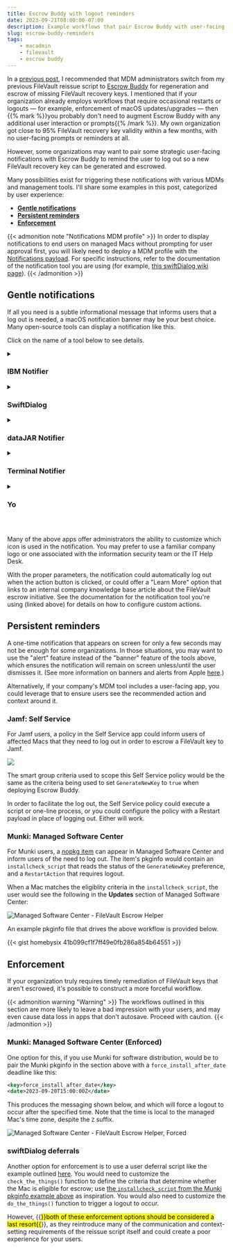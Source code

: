 ```yaml
---
title: Escrow Buddy with logout reminders
date: 2023-09-21T08:00:00-07:00
description: Example workflows that pair Escrow Buddy with user-facing notifications that motivate a logout.
slug: escrow-buddy-reminders
tags:
    - macadmin
    - filevault
    - escrow buddy
---
```


In a [previous post](../filevault-reissue), I recommended that MDM administrators switch from my previous FileVault reissue script to [Escrow Buddy](https://github.com/macadmins/escrow-buddy) for regeneration and escrow of missing FileVault recovery keys. I mentioned that if your organization already employs workflows that require occasional restarts or logouts — for example, enforcement of macOS updates/upgrades — then {{% mark %}}you probably don't need to augment Escrow Buddy with any additional user interaction or prompts{{% /mark %}}. My own organization got close to 95% FileVault recovery key validity within a few months, with no user-facing prompts or reminders at all.

However, some organizations may want to pair some strategic user-facing notifications with Escrow Buddy to remind the user to log out so a new FileVault recovery key can be generated and escrowed.

Many possibilities exist for triggering these notifications with various MDMs and management tools. I'll share some examples in this post, categorized by user experience:

- **[Gentle notifications](#gentle-notifications)**
- **[Persistent reminders](#persistent-reminders)**
- **[Enforcement](#enforcement)**

{{< admonition note "Notifications MDM profile" >}}
In order to display notifications to end users on managed Macs without prompting for user approval first, you will likely need to deploy a MDM profile with the [Notifications payload](https://developer.apple.com/documentation/devicemanagement/notifications). For specific instructions, refer to the documentation of the notification tool you are using (for example, [this swiftDialog wiki page](https://github.com/bartreardon/swiftDialog/wiki/Notifications#approving-and-setting-notification-type-via-mdm)).
{{< /admonition >}}

## Gentle notifications

If all you need is a subtle informational message that informs users that a log out is needed, a macOS notification banner may be your best choice. Many open-source tools can display a notification like this.

Click on the name of a tool below to see details.

<details><summary><h3>IBM Notifier</h3></summary><div>

Project URL: https://github.com/IBM/mac-ibm-notifications

![IBM Notifier example screenshot](../images/eb-logout-ibm-notifier.png)

```sh
#!/bin/bash
NOTIFIER="/Applications/IBM Notifier.app/Contents/MacOS/IBM Notifier"
"$NOTIFIER" -type banner \
    -title "Log Out Needed" \
    -subtitle "Log out at your earliest convenience to generate and escrow a FileVault recovery key." \
    -main_button_label "Log Out Now" \
    -secondary_button_label "Learn More" \
    -secondary_button_cta_type link \
    -secondary_button_cta_payload "https://www.betterbag.com/kb/123456"
if (( $? == 0 )); then
    osascript -e 'tell application "loginwindow" to «event aevtrlgo»'
fi
```

</div></details>
<details><summary><h3>SwiftDialog</h3></summary><div>

Project URL: https://github.com/bartreardon/swiftDialog

![SwiftDialog example screenshot](../images/eb-swiftdialog.png)

```sh
#!/bin/bash
/usr/local/bin/dialog --notification \
    --title "Log Out Needed" \
    --message "Log out at your earliest convenience to generate and escrow a FileVault recovery key."
```

</div></details>
<details><summary><h3>dataJAR Notifier</h3></summary><div>

Project URL: https://github.com/dataJAR/Notifier

![dataJAR Notifier example screenshot](../images/eb-logout-datajar-notifier.png)

```sh
#!/bin/bash
NOTIFIER="/Applications/Utilities/Notifier.app/Contents/MacOS/Notifier"
"$NOTIFIER" --type banner \
    --title "Log Out Needed" \
    --message "Log out at your earliest convenience to generate and escrow a FileVault recovery key." \
    --messageaction logout
```

</div></details>
<details><summary><h3>Terminal Notifier</h3></summary><div>

Project URL: https://github.com/julienXX/terminal-notifier

![Terminal Notifier example screenshot](../images/eb-logout-terminal-notifier.png)

```sh
#!/bin/bash
NOTIFIER="/Applications/Utilities/terminal-notifier.app/Contents/MacOS/terminal-notifier"
"$NOTIFIER" -type banner \
    -title "Log Out Needed" \
    -message "Log out at your earliest convenience to generate and escrow a FileVault recovery key." \
    -sender com.apple.systempreferences
```

</div></details>
<details><summary><h3>Yo</h3></summary><div>

Project URL: https://github.com/sheagcraig/yo

![Yo example screenshot](../images/eb-logout-yo.png)

```sh
#!/bin/bash
cat << EOF > /tmp/logout.sh
osascript -e 'tell application "loginwindow" to «event aevtrlgo»'
EOF
chmod +x /tmp/logout.sh
SCHEDULER="/usr/local/bin/yo_scheduler"
"$SCHEDULER" --title "Log Out Needed" \
    --subtitle "Log out at your earliest convenience to generate and escrow a FileVault recovery key." \
    --action-btn "Log Out Now" \
    --bash-action "/tmp/logout.sh"
```

</div></details>

&nbsp;

Many of the above apps offer administrators the ability to customize which icon is used in the notification. You may prefer to use a familiar company logo or one associated with the information security team or the IT Help Desk.

With the proper parameters, the notification could automatically log out when the action button is clicked, or could offer a "Learn More" option that links to an internal company knowledge base article about the FileVault escrow initiative. See the documentation for the notification tool you're using (linked above) for details on how to configure custom actions.

## Persistent reminders

A one-time notification that appears on screen for only a few seconds may not be enough for some organizations. In those situations, you may want to use the "alert" feature instead of the "banner" feature of the tools above, which ensures the notification will remain on screen unless/until the user dismisses it. (See more information on banners and alerts from Apple [here](https://support.apple.com/guide/mac-help/change-notifications-settings-mh40583/mac#:~:text=Application%20Notifications).)

Alternatively, if your company's MDM tool includes a user-facing app, you could leverage that to ensure users see the recommended action and context around it.

### Jamf: Self Service

For Jamf users, a policy in the Self Service app could inform users of affected Macs that they need to log out in order to escrow a FileVault key to Jamf.

![](../images/eb-logout-self-service.png)

The smart group criteria used to scope this Self Service policy would be the same as the criteria being used to set `GenerateNewKey` to `true` when deploying Escrow Buddy.

In order to facilitate the log out, the Self Service policy could execute a script or one-line process, or you could configure the policy with a Restart payload in place of logging out. Either will work.

### Munki: Managed Software Center

For Munki users, a [nopkg item](https://github.com/munki/munki/wiki/nopkgs) can appear in Managed Software Center and inform users of the need to log out. The item's pkginfo would contain an `installcheck_script` that reads the status of the `GenerateNewKey` preference, and a `RestartAction` that requires logout.

When a Mac matches the eligiblity criteria in the `installcheck_script`, the user would see the following in the **Updates** section of Managed Software Center:

![Managed Software Center - FileVault Escrow Helper](../images/eb-logout-msc.png)

An example pkginfo file that drives the above workflow is provided below.

{{< gist homebysix 41b099cf1f7ff49e0fb286a854b64551 >}}

## Enforcement

If your organization truly requires timely remediation of FileVault keys that aren't escrowed, it's possible to construct a more forceful workflow.

{{< admonition warning "Warning" >}}
The workflows outlined in this section are more likely to leave a bad impression with your users, and may even cause data loss in apps that don't autosave. Proceed with caution.
{{< /admonition >}}

### Munki: Managed Software Center (Enforced)

One option for this, if you use Munki for software distribution, would be to pair the Munki pkginfo in the section above with a `force_install_after_date` deadline like this:

```xml
<key>force_install_after_date</key>
<date>2023-09-20T15:00:00Z</date>
```

This produces the messaging shown below, and which will force a logout to occur after the specified time. Note that the time is local to the managed Mac's time zone, despite the `Z` suffix.

![Managed Software Center - FileVault Escrow Helper, Forced](../images/eb-logout-msc-forced.png)

### swiftDialog deferrals

Another option for enforcement is to use a user deferral script like the example outlined [here](https://bigmacadmin.wordpress.com/2023/02/20/scripting-user-deferrals-with-swiftdialog/). You would need to customize the `check_the_things()` function to define the criteria that determine whether the Mac is eligible for escrow; use [the `installcheck_script` from the Munki pkginfo example above](https://gist.github.com/homebysix/41b099cf1f7ff49e0fb286a854b64551#file-filevault_escrow_helper-1-0-plist-L23) as inspiration. You would also need to customize the `do_the_things()` function to trigger a logout to occur.

However, {{<mark>}}both of these enforcement options should be considered a last resort{{</mark>}}, as they reintroduce many of the communication and context-setting requirements of the reissue script itself and could create a poor experience for your users.
